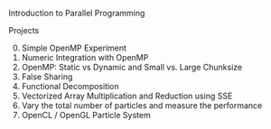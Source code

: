Introduction to Parallel Programming

Projects

0. Simple OpenMP Experiment 
1. Numeric Integration with OpenMP
2. OpenMP: Static vs Dynamic and Small vs. Large Chunksize
3. False Sharing
4. Functional Decomposition
5. Vectorized Array Multiplication and Reduction using SSE
6. Vary the total number of particles and measure the performance
7. OpenCL / OpenGL Particle System


